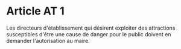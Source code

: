 # Article AT 1

Les directeurs d'établissement qui désirent exploiter des attractions susceptibles d'être une cause de danger pour le public doivent en demander l'autorisation au maire.
